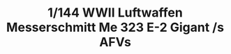 ---
layout: product
title: "1/144 WWII Luftwaffen Messerschmitt Me 323 E-2 Gigant /s AFVs"
price: "6500" 
desc: "Maketa"
img_path: "/assets/img/GWH01007.jpg"
brand: "N/A"
available: false
special_offer: false
new: false
soon: false
cat: "010000"
subcat: "010900"
subsubcat: "0N/A"
sifra: "GWH01007"
popular: false
---